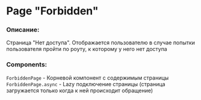 # Page "Forbidden"

### Описание:

Страница "Нет доступа". Отображается пользователю в случае попытки пользователя пройти по роуту, к которому у него нет доступа

### Components:

`ForbiddenPage` - Корневой компонент с содержимым страницы
`ForbiddenPage.async` - Lazy подключение страницы (страница загружается только когда к ней происходит обращение)
